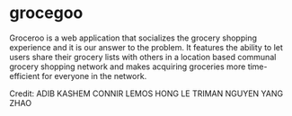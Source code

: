grocegoo
========

Groceroo is a web application that socializes the grocery shopping experience and it is our answer to the problem. It features the ability to let users share their grocery lists with others in a location based communal grocery shopping network and makes acquiring groceries more time-efficient for everyone in the network.

Credit:
ADIB KASHEM
CONNIR LEMOS
HONG LE
TRIMAN NGUYEN
YANG ZHAO
